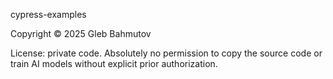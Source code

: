 cypress-examples

Copyright © 2025 Gleb Bahmutov

License: private code. Absolutely no permission to copy the source code or train AI models without explicit prior authorization.
